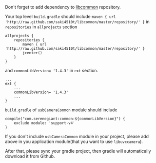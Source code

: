 Don't forget to add dependency to [libcommon](https://github.com/saki4510t/libcommon) repository.

Your top level `build.gradle` should include `maven { url 'http://raw.github.com/saki4510t/libcommon/master/repository/' }` in `repositories` in `allprojects` section

```
allprojects {
    repositories {
        maven { url 'http://raw.github.com/saki4510t/libcommon/master/repository/' }
        jcenter()
    }
}
```
and `commonLibVersion= '1.4.3'` in `ext` section.
```
...
ext {
    ...
    commonLibVersion= '1.4.3'
    ...
}
```

`build.gradle` of `usbCameraCommon` module should include

```
compile("com.serenegiant:common:${commonLibVersion}") {
	exclude module: 'support-v4'
}
```

If you don't include `usbCameraCommon` module in your project, please add above in you application module(that you want to use `libuvccamera`).

After that, please sync your gradle project, then gradle will automatically download it from Github.